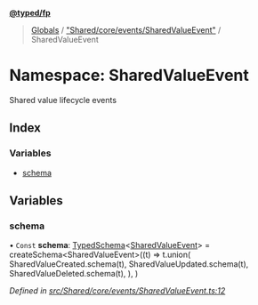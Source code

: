 **[@typed/fp](../README.md)**

> [Globals](../globals.md) / ["Shared/core/events/SharedValueEvent"](_shared_core_events_sharedvalueevent_.md) / SharedValueEvent

# Namespace: SharedValueEvent

Shared value lifecycle events

## Index

### Variables

* [schema](_shared_core_events_sharedvalueevent_.sharedvalueevent.md#schema)

## Variables

### schema

• `Const` **schema**: [TypedSchema](../interfaces/_io_typedschema_.typedschema.md)\<[SharedValueEvent](_shared_core_events_sharedvalueevent_.sharedvalueevent.md)> = createSchema\<SharedValueEvent>((t) => t.union( SharedValueCreated.schema(t), SharedValueUpdated.schema(t), SharedValueDeleted.schema(t), ), )

*Defined in [src/Shared/core/events/SharedValueEvent.ts:12](https://github.com/TylorS/typed-fp/blob/559f273/src/Shared/core/events/SharedValueEvent.ts#L12)*
